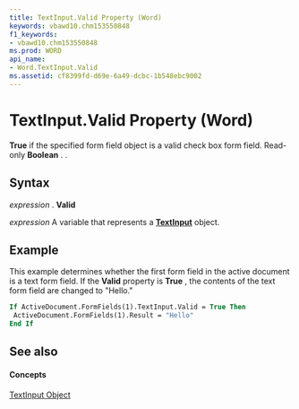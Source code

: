 ```yaml
---
title: TextInput.Valid Property (Word)
keywords: vbawd10.chm153550848
f1_keywords:
- vbawd10.chm153550848
ms.prod: WORD
api_name:
- Word.TextInput.Valid
ms.assetid: cf8399fd-d69e-6a49-dcbc-1b548ebc9002
---
```



# TextInput.Valid Property (Word)

 **True** if the specified form field object is a valid check box form field. Read-only **Boolean** . .


## Syntax

 _expression_ . **Valid**

 _expression_ A variable that represents a **[TextInput](textinput-object-word.md)** object.


## Example

This example determines whether the first form field in the active document is a text form field. If the  **Valid** property is **True** , the contents of the text form field are changed to "Hello."


```vb
If ActiveDocument.FormFields(1).TextInput.Valid = True Then 
 ActiveDocument.FormFields(1).Result = "Hello" 
End If
```


## See also


#### Concepts


[TextInput Object](textinput-object-word.md)

